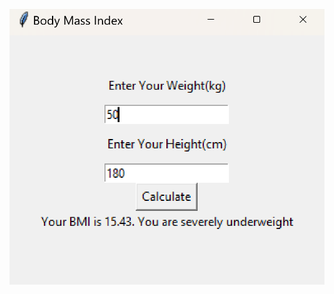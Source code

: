 ![calculator](https://raw.githubusercontent.com/melistunc/BMIcalculation/refs/heads/master/calculatorr.png)
